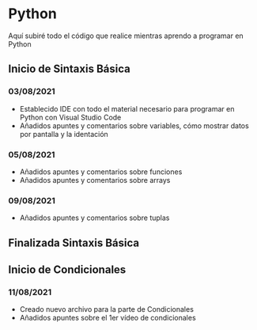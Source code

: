# Python
Aquí subiré todo el código que realice mientras aprendo a programar en Python 

## Inicio de Sintaxis Básica

### 03/08/2021
* Establecido IDE con todo el material necesario para programar en Python con Visual Studio Code
* Añadidos apuntes y comentarios sobre variables, cómo mostrar datos por pantalla y la identación


### 05/08/2021
* Añadidos apuntes y comentarios sobre funciones
* Añadidos apuntes y comentarios sobre arrays


### 09/08/2021
* Añadidos apuntes y comentarios sobre tuplas

## Finalizada Sintaxis Básica


## Inicio de Condicionales

### 11/08/2021
* Creado nuevo archivo para la parte de Condicionales
* Añadidos apuntes sobre el 1er vídeo de condicionales